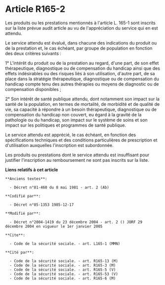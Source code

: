 # Article R165-2

Les produits ou les prestations mentionnés à l'article L. 165-1 sont inscrits sur la liste prévue audit article au vu de
l'appréciation du service qui en est attendu.

Le service attendu est évalué, dans chacune des indications du produit ou de la prestation et, le cas échéant, par groupe de
population en fonction des deux critères suivants :

1° L'intérêt du produit ou de la prestation au regard, d'une part, de son effet thérapeutique, diagnostique ou de
compensation du handicap ainsi que des effets indésirables ou des risques liés à son utilisation, d'autre part, de sa place
dans la stratégie thérapeutique, diagnostique ou de compensation du handicap compte tenu des autres thérapies ou moyens de
diagnostic ou de compensation disponibles ;

2° Son intérêt de santé publique attendu, dont notamment son impact sur la santé de la population, en termes de mortalité, de
morbidité et de qualité de vie, sa capacité à répondre à un besoin thérapeutique, diagnostique ou de compensation du handicap
non couvert, eu égard à la gravité de la pathologie ou du handicap, son impact sur le système de soins et son impact sur les
politiques et programmes de santé publique.

Le service attendu est apprécié, le cas échéant, en fonction des spécifications techniques et des conditions particulières de
prescription et d'utilisation auxquelles l'inscription est subordonnée.

Les produits ou prestations dont le service attendu est insuffisant pour justifier l'inscription au remboursement ne sont pas
inscrits sur la liste.

**Liens relatifs à cet article**

	**Anciens textes**:

	  - Décret n°81-460 du 8 mai 1981 - art. 2 (Ab)

	**Codifié par**:

	  - Décret n°85-1353 1985-12-17

	**Modifié par**:

	  - Décret n°2004-1419 du 23 décembre 2004 - art. 2 () JORF 29 décembre 2004 en vigueur le 1er janvier 2005

	**Cite**:

	  - Code de la sécurité sociale. - art. L165-1 (MMN)

	**Cité par**:

	  - Code de la sécurité sociale. - art. R165-13 (M)
	  - Code de la sécurité sociale. - art. R165-3 (M)
	  - Code de la sécurité sociale. - art. R165-5 (V)
	  - Code de la sécurité sociale. - art. R165-53 (V)
	  - Code de la sécurité sociale. - art. R165-6 (M)

